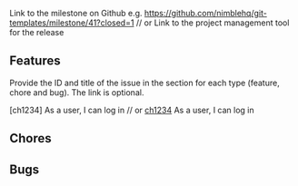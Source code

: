 Link to the milestone on Github e.g. https://github.com/nimblehq/git-templates/milestone/41?closed=1
// or
Link to the project management tool for the release

## Features

Provide the ID and title of the issue in the section for each type (feature, chore and bug). The link is optional.

[ch1234] As a user, I can log in
// or
[ch1234](https://github.com/nimblehq/git-templates/issues/1234) As a user, I can log in

## Chores

## Bugs
